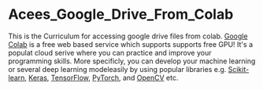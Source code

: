 # Acees_Google_Drive_From_Colab
This is the Curriculum for accessing google drive files from colab. [Google Colab](https://colab.research.google.com/) is a free web based  service which supports supports free GPU! It's a populat cloud serive where you can practice and improve your programming skills. More specificly, you can develop your machine learning or several deep learning modeleasily by using popular libraries e.g. [Scikit-learn](https://scikit-learn.org/stable/), [Keras](https://keras.io/), [TensorFlow](https://www.tensorflow.org/), [PyTorch](https://pytorch.org/), and [OpenCV](https://opencv.org/) etc.

